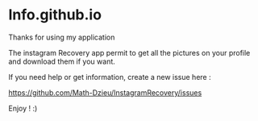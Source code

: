 # Info.github.io

Thanks for using my application


The instagram Recovery app permit to get all the pictures on your profile and download them if you want.


If you need help or get information, create a new issue here :

https://github.com/Math-Dzieu/InstagramRecovery/issues




Enjoy ! :)
